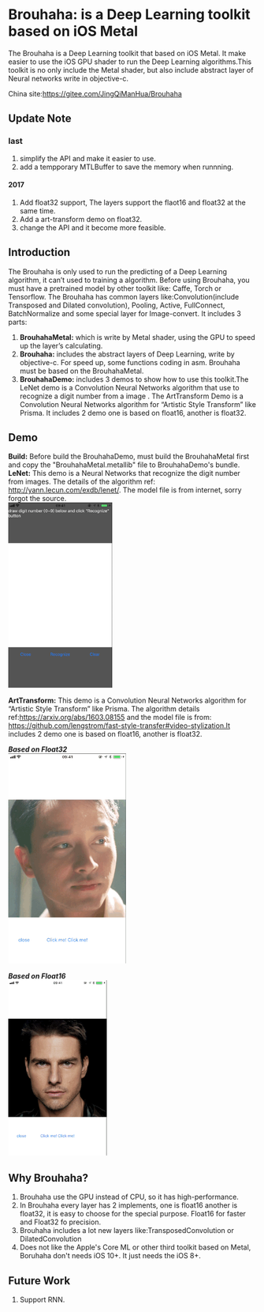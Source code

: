 # Brouhaha: is a Deep Learning toolkit based on iOS Metal

The Brouhaha is a Deep Learning toolkit that based on iOS Metal. It make easier to use the iOS GPU shader to run the Deep Learning algorithms.This toolkit is no only include the Metal shader, but also include abstract layer of Neural networks write in objective-c. 

China site:https://gitee.com/JingQiManHua/Brouhaha

## Update Note
### last
1. simplify the API and make it easier to use.
2. add a tempporary MTLBuffer to save the memory when runnning.

#### 2017
1. Add float32 support, The layers support the flaot16 and float32 at the same time.
2. Add a art-transform demo on float32.
3. change the API and it become more feasible.

## Introduction
The Brouhaha is only used to run the predicting of a Deep Learning algorithm, it can’t used to training a algorithm. Before using Brouhaha, you must have a pretrained model by other toolkit like: Caffe, Torch or Tensorflow.
The Brouhaha has common layers like:Convolution(include Transposed and Dilated convolution), Pooling, Active, FullConnect, BatchNormalize and some special layer for Image-convert. It includes 3 parts:
1. **BrouhahaMetal:** which is write by Metal shader, using the GPU to speed up the layer’s calculating.
2. **Brouhaha:** includes the abstract layers of Deep Learning, write by objective-c. For speed up, some functions coding in asm. Brouhaha must be based on the BrouhahaMetal.
3. **BrouhahaDemo:** includes 3 demos to show how to use this toolkit.The LeNet demo is a Convolution Neural Networks algorithm that use to recognize a digit number from a image . The ArtTransform Demo is a Convolution Neural Networks algorithm for “Artistic Style Transform” like Prisma. It includes 2 demo one is based on float16, another is float32.

## Demo
**Build:** Before build the BrouhahaDemo, must build the BrouhahaMetal first and copy the "BrouhahaMetal.metallib" file to BrouhahaDemo's bundle.
<br>
**LeNet:** This demo is a Neural Networks that recognize the digit number from images. The details of the algorithm ref: http://yann.lecun.com/exdb/lenet/. The model file is from internet, sorry forgot the source.
<br>
![](Images/lenet.gif)

**ArtTransform:** This demo is a Convolution Neural Networks algorithm for “Artistic Style Transform” like Prisma. The algorithm details ref:https://arxiv.org/abs/1603.08155 and the model file is from: https://github.com/lengstrom/fast-style-transfer#video-stylization.It includes 2 demo one is based on float16, another is float32.
<br>

***Based on Float32***<br>
![](Images/art1.gif)
<br>

***Based on Float16***<br>
![](Images/art2.gif)

## Why Brouhaha?
1. Brouhaha use the GPU instead of CPU, so it has high-performance.
2. In Brouhaha every layer has 2 implements, one is float16 another is float32, it is easy to choose for the special purpose. Float16 for faster and Float32 fo precision.
3. Brouhaha includes a lot new layers like:TransposedConvolution or DilatedConvolution
4. Does not like the Apple's Core ML or other third toolkit based on Metal, Boruhaha don't needs iOS 10+. It just needs the iOS 8+.

## Future Work
1. Support RNN.
